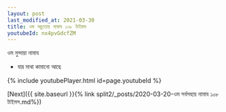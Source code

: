 ```yaml
---
layout: post
last_modified_at: 2021-03-30
title: ওম অচ্যুতায় নামায ১০৮ টাইমস
youtubeId: nx4pvGdcfZM
---
```

 
 
 ওম মুন্দায়া নামায  
 
 -  যার মাথা কামানো আছে 
 
  
 
  
 
 
 
 
 
 


{% include youtubePlayer.html id=page.youtubeId %}
 
[Next]({{ site.baseurl }}{% link  split2/_posts/2020-03-20-ওম সর্বসহায় নামায ১০৮ টাইমস.md%})
 
